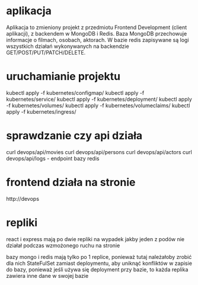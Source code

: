 # aplikacja

Aplikacja to zmieniony projekt z przedmiotu Frontend Development (client aplikacji), z backendem w MongoDB i Redis. Baza MongoDB przechowuje informacje o filmach, osobach, aktorach. W bazie redis zapisywane są logi wszystkich działań wykonywanych na backendzie GET/POST/PUT/PATCH/DELETE.

# uruchamianie projektu

kubectl apply -f kubernetes/configmap/
kubectl apply -f kubernetes/service/
kubectl apply -f kubernetes/deployment/
kubectl apply -f kubernetes/volumes/
kubectl apply -f kubernetes/volumeclaims/
kubectl apply -f kubernetes/ingress/

# sprawdzanie czy api działa

curl devops/api/movies
curl devops/api/persons
curl devops/api/actors
curl devops/api/logs - endpoint bazy redis

# frontend działa na stronie

http://devops

# repliki

react i express mają po dwie repliki na wypadek jakby jeden z podów nie działał
podczas wzmożonego ruchu na stronie

bazy mongo i redis mają tylko po 1 replice, ponieważ tutaj należałoby zrobić
dla nich StateFulSet zamiast deploymentu, aby uniknąć konfliktów w zapisie do bazy, ponieważ jeśli używa się deployment przy bazie, to każda replika zawiera inne dane w swojej bazie

